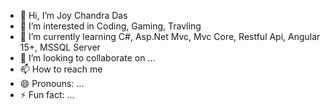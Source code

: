 - 👋 Hi, I’m Joy Chandra Das
- 👀 I’m interested in Coding, Gaming, Travling
- 🌱 I’m currently learning C#, Asp.Net Mvc, Mvc Core, Restful Api, Angular 15+, MSSQL Server
- 💞️ I’m looking to collaborate on ...
- 📫 How to reach me 
- 😄 Pronouns: ...
- ⚡ Fun fact: ...

<!---
JoyChandraDas/JoyChandraDas is a ✨ special ✨ repository because its `README.md` (this file) appears on your GitHub profile.
You can click the Preview link to take a look at your changes.
--->
